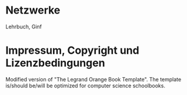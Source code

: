 # Netzwerke

Lehrbuch, Ginf

# Impressum, Copyright und Lizenzbedingungen

Modified version of "The Legrand Orange Book Template". The template is/should be/will be optimized for computer science schoolbooks.
